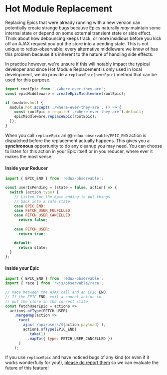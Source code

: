# Hot Module Replacement

Replacing Epics that were already running with a new version can potentially create strange bugs because Epics naturally _may_ maintain some internal state or depend on some external transient state or side effect. Think about how debouncing keeps track, or more insidious before you kick off an AJAX request you put the store into a pending state. This is not unique to redux-observable; every alternative middleware we know of has this problem because it's inherent to the nature of handling side effects.

In practice however, we're unsure if this will notably impact the typical developer and since Hot Module Replacement is only used in local development, we do provide a `replaceEpic(nextEpic)` method that can be used for this purpose.

```js
import rootEpic from './where-ever-they-are';
const epicMiddleware = createEpicMiddleware(rootEpic);

if (module.hot) {
  module.hot.accept('./where-ever-they-are', () => {
    const rootEpic = require('./where-ever-they-are').default;
    epicMiddleware.replaceEpic(rootEpic);
  });
}
```

When you call `replaceEpic` an `@@redux-observable/EPIC_END` action is dispatched before the replacement actually happens. This gives you a **synchronous** opportunity to do any cleanup you may need. You can choose to listen for this action in your Epic itself or in you reducer, where ever it makes the most sense.

#### Inside your Reducer

```js
import { EPIC_END } from 'redux-observable';

const userIsPending = (state = false, action) => {
  switch (action.type) {
    // Listen for the Epic ending to put things
    // back into a safe state
	case EPIC_END:
	case FETCH_USER_FULFILLED:
	case FETCH_USER_CANCELLED:
	  return false;
	  
	case FETCH_USER:
      return true;

    default:
      return state;
  }
};
```

#### Inside your Epic

```js
import { EPIC_END } from 'redux-observable';
import { race } from 'rxjs/observable/race';

// Race between the AJAX call and an EPIC_END.
// If the EPIC_END, emit a cancel action to
// put the store in the correct state
const fetchUserEpic = action$ =>
  action$.ofType(FETCH_USER)
    .mergeMap(action =>
      race(
        ajax(`/api/users/${action.payload}`),
        action$.ofType(EPIC_END)
          .take(1)
          .mapTo({ type: FETCH_USER_CANCELLED })
      )
    );
```

If you use `replaceEpic` and have noticed bugs of any kind (or even if it works wonderfully for you!), [please do report them](https://github.com/redux-observable/redux-observable/issues/new) so we can evaluate the future of this feature!
